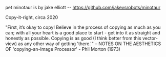 pet minotaur is by jake elliott -- https://github.com/jakevsrobots/minotaur

Copy-it-right, circa 2020

"First, it’s okay to copy! Believe in the process of copying as much as you
can; with all your heart is a good place to start - get into it as straight and
honestly as possible. Copying is as good (I think better from this vector-view)
as any other way of getting 'there.'" 
– NOTES ON THE AESTHETICS OF 'copying-an-Image Processor' - Phil Morton (1973)
